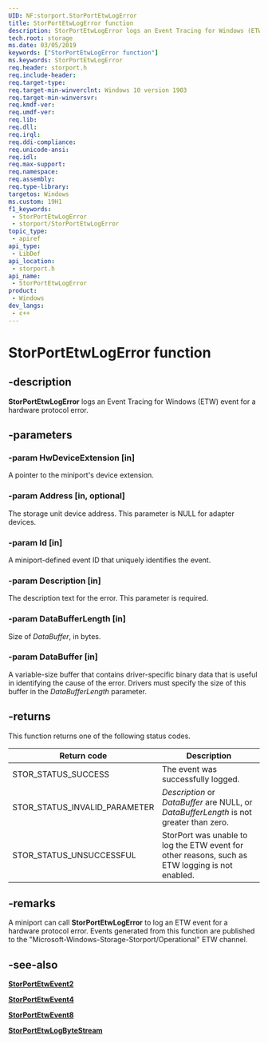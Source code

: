 ```yaml
---
UID: NF:storport.StorPortEtwLogError
title: StorPortEtwLogError function
description: StorPortEtwLogError logs an Event Tracing for Windows (ETW) event for a hardware protocol error.
tech.root: storage
ms.date: 03/05/2019
keywords: ["StorPortEtwLogError function"]
ms.keywords: StorPortEtwLogError
req.header: storport.h
req.include-header: 
req.target-type: 
req.target-min-winverclnt: Windows 10 version 1903
req.target-min-winversvr: 
req.kmdf-ver: 
req.umdf-ver: 
req.lib: 
req.dll: 
req.irql: 
req.ddi-compliance: 
req.unicode-ansi: 
req.idl: 
req.max-support: 
req.namespace: 
req.assembly: 
req.type-library: 
targetos: Windows
ms.custom: 19H1
f1_keywords:
 - StorPortEtwLogError
 - storport/StorPortEtwLogError
topic_type:
 - apiref
api_type:
 - LibDef
api_location:
 - storport.h
api_name:
 - StorPortEtwLogError
product:
 - Windows
dev_langs:
 - c++
---
```


# StorPortEtwLogError function

## -description

**StorPortEtwLogError** logs an Event Tracing for Windows (ETW) event for a hardware protocol error.

## -parameters

### -param HwDeviceExtension [in]

A pointer to the miniport's device extension.

### -param Address [in, optional]

The storage unit device address. This parameter is NULL for adapter devices.

### -param Id [in]

A miniport-defined event ID that uniquely identifies the event.

### -param Description [in]

The description text for the error. This parameter is required.

### -param DataBufferLength [in]

Size of *DataBuffer*, in bytes.

### -param DataBuffer [in]

A variable-size buffer that contains driver-specific binary data that is useful in identifying the cause of the error. Drivers must specify the size of this buffer in the *DataBufferLength* parameter.

## -returns

This function returns one of the following status codes.

| Return code | Description |
| ----------- | ----------- |
| STOR_STATUS_SUCCESS | The event was successfully logged. |
| STOR_STATUS_INVALID_PARAMETER | *Description* or *DataBuffer* are NULL, or *DataBufferLength* is not greater than zero. |
| STOR_STATUS_UNSUCCESSFUL | StorPort was unable to log the ETW event for other reasons, such as ETW logging is not enabled. |

## -remarks

A miniport can call **StorPortEtwLogError** to log an ETW event for a hardware protocol error. Events generated from this function are published to the "Microsoft-Windows-Storage-Storport/Operational" ETW channel.

## -see-also

[**StorPortEtwEvent2**](./nf-storport-storportetwevent2.md)

[**StorPortEtwEvent4**](./nf-storport-storportetwevent4.md)

[**StorPortEtwEvent8**](./nf-storport-storportetwevent8.md)

[**StorPortEtwLogByteStream**](nf-storport-storportetwlogbytestream.md)
